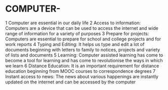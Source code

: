 # COMPUTER-
1 Computer are essential in our daily life
2 Access to information: Computers are a device that can be used to access the internet and wide range of information for a variety of purposes
3 Prepare for projects: Computers are essential to prepare for school and college projects and for work reports
4 Typing and Editing: It helps us type and edit a lot of documents beginning with letters to family to notices, projects and variety of lists and documents
5 Learning: Computer assisted learning has come to become a tool for learning and has come to revolutionise the ways in which we learn
6 Distance Education: It is an important requirement for distance education beginning from MOOC courses to correspondence degrees
7 Instant access to news: The news about various happenings are instantly updated on the internet and can be accessed by the computer
